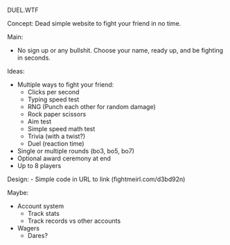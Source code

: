 DUEL.WTF

Concept: Dead simple website to fight your friend in no time.

Main:
- No sign up or any bullshit. Choose your name, ready up, and be fighting in seconds.

Ideas:
- Multiple ways to fight your friend:
    - Clicks per second
    - Typing speed test
    - RNG (Punch each other for random damage)
    - Rock paper scissors
    - Aim test
    - Simple speed math test
    - Trivia (with a twist?)
    - Duel (reaction time)
- Single or multiple rounds (bo3, bo5, bo7)
- Optional award ceremony at end
- Up to 8 players

Design:
    - Simple code in URL to link (fightmeirl.com/d3bd92n)

Maybe:
- Account system
    - Track stats
    - Track records vs other accounts
- Wagers
    - Dares?
